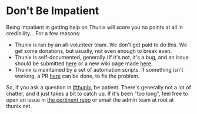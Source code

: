 # Don't Be Impatient

Being impatient in getting help on Thunix will score you no points at all in credibility...  For a few reasons:

* Thunix is ran by an all-volunteer team.  We don't get paid to do this.  We get some donations, but usually, not even enough to break even.
* Thunix is self-documented, generally (If it's not, it's a bug, and an issue should be submitted [here](https://tildegit.org/thunix/documentation) or a new wiki page made [here](https://tildegit.org/thunix/wiki).
* Thunix is maintained by a set of automation scripts.  If something isn't working, a PR [here](https://tildegit.org/thunix/ansible) can be done, to fix the problem.

So, if you ask a question in [#thunix](https://web.tilde.chat/?join=thunix), be patient.  There's generally not a lot of chatter, and it just takes a bit to catch up.  If it's been "too long", feel free to open an issue in [the pertinent repo](https://tildegit.org/thunix) or email the admin team at root at thunix.net.
